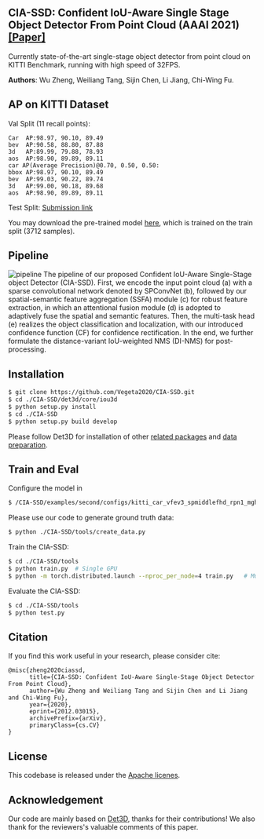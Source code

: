 ## CIA-SSD: Confident IoU-Aware Single Stage Object Detector From Point Cloud (AAAI 2021) [[Paper]](https://arxiv.org/abs/2012.03015) 

Currently state-of-the-art single-stage object detector from point cloud on KITTI Benchmark, running with high speed of 32FPS.

**Authors**: Wu Zheng, Weiliang Tang, Sijin Chen, Li Jiang, Chi-Wing Fu.

## AP on KITTI Dataset

Val Split (11 recall points):
```
Car  AP:98.97, 90.10, 89.49
bev  AP:90.58, 88.80, 87.88
3d   AP:89.99, 79.88, 78.93
aos  AP:98.90, 89.89, 89.11
car AP(Average Precision)@0.70, 0.50, 0.50:
bbox AP:98.97, 90.10, 89.49
bev  AP:99.03, 90.22, 89.74
3d   AP:99.00, 90.18, 89.68
aos  AP:98.90, 89.89, 89.11
```

Test Split: [Submission link](http://www.cvlibs.net/datasets/kitti/eval_object_detail.php?&result=b4e17f75f5baa917c4f250e832aace71682c3a84)

You may download the pre-trained model [here](https://drive.google.com/file/d/1ZpGcmkpNj9RVeQylM_xqMZ_b4RGoKQFJ/view?usp=sharing), which is trained on the train split (3712 samples).

## Pipeline

![pipeline](https://github.com/Vegeta2020/CIA-SSD/blob/master/pictures/pipeline.png)
The pipeline of our proposed Confident IoU-Aware Single-Stage object Detector (CIA-SSD). First, we encode the input point cloud (a) with a sparse convolutional network denoted by SPConvNet (b), followed by our spatial-semantic feature aggregation (SSFA) module (c) for robust feature extraction, in which an attentional fusion module (d) is adopted to adaptively fuse the spatial and semantic features. Then, the multi-task head (e) realizes the object classification and localization, with our introduced confidence function (CF) for confidence rectification. In the end, we further formulate the distance-variant IoU-weighted NMS (DI-NMS) for post-processing.

## Installation

```bash
$ git clone https://github.com/Vegeta2020/CIA-SSD.git
$ cd ./CIA-SSD/det3d/core/iou3d
$ python setup.py install
$ cd ./CIA-SSD
$ python setup.py build develop
```
Please follow Det3D for installation of other [related packages](https://github.com/poodarchu/Det3D/blob/master/INSTALLATION.md) and [data preparation](https://github.com/poodarchu/Det3D/blob/master/GETTING_STARTED.md).

## Train and Eval

Configure the model in 
```bash
$ /CIA-SSD/examples/second/configs/kitti_car_vfev3_spmiddlefhd_rpn1_mghead_syncbn.py
```

Please use our code to generate ground truth data:
```bash
$ python ./CIA-SSD/tools/create_data.py
```

Train the CIA-SSD:
```bash
$ cd ./CIA-SSD/tools
$ python train.py  # Single GPU
$ python -m torch.distributed.launch --nproc_per_node=4 train.py   # Multiple GPU
```

Evaluate the CIA-SSD:
```bash
$ cd ./CIA-SSD/tools
$ python test.py
```

## Citation
If you find this work useful in your research, please consider cite:
```
@misc{zheng2020ciassd,
      title={CIA-SSD: Confident IoU-Aware Single-Stage Object Detector From Point Cloud}, 
      author={Wu Zheng and Weiliang Tang and Sijin Chen and Li Jiang and Chi-Wing Fu},
      year={2020},
      eprint={2012.03015},
      archivePrefix={arXiv},
      primaryClass={cs.CV}
}
```


## License
This codebase is released under the [Apache licenes](LICENES).

## Acknowledgement
Our code are mainly based on [Det3D](https://github.com/poodarchu/det3d), thanks for their contributions! We also thank for the reviewers's valuable comments of this paper.